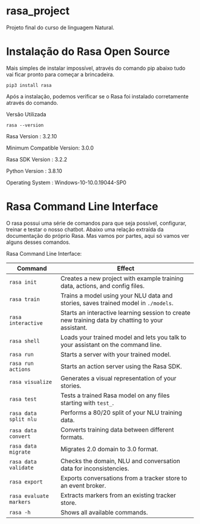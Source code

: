# rasa_project
Projeto final do curso de linguagem Natural.


# Instalação do Rasa Open Source

Mais simples de instalar impossível, através do comando pip abaixo tudo vai ficar pronto para começar a brincadeira.
```
pip3 install rasa
```
Após a instalação, podemos verificar se o Rasa foi instalado corretamente através do comando.

Versão Utilizada
```
rasa --version
```
Rasa Version      :         3.2.10

Minimum Compatible Version: 3.0.0 

Rasa SDK Version  :         3.2.2 

Python Version    :         3.8.10

Operating System  :         Windows-10-10.0.19044-SP0   



# Rasa Command Line Interface
O rasa possui uma série de comandos para que seja possível, configurar, treinar e testar o nosso chatbot. Abaixo uma relação extraída da documentação do próprio Rasa. Mas vamos por partes, aqui só vamos ver alguns desses comandos.

Rasa Command Line Interface:


<table>
<thead>
<tr>
<th>Command</th>
<th>Effect</th>
</tr>
</thead>
<tbody>
<tr>
<td><code>rasa init</code></td>
<td>Creates a new project with example training data, actions, and config files.</td>
</tr>
<tr>
<td><code>rasa train</code></td>
<td>Trains a model using your NLU data and stories, saves trained model in <code>./models</code>.</td>
</tr>
<tr>
<td><code>rasa interactive</code></td>
<td>Starts an interactive learning session to create new training data by chatting to your assistant.</td>
</tr>
<tr>
<td><code>rasa shell</code></td>
<td>Loads your trained model and lets you talk to your assistant on the command line.</td>
</tr>
<tr>
<td><code>rasa run</code></td>
<td>Starts a server with your trained model.</td>
</tr>
<tr>
<td><code>rasa run actions</code></td>
<td>Starts an action server using the Rasa SDK.</td>
</tr>
<tr>
<td><code>rasa visualize</code></td>
<td>Generates a visual representation of your stories.</td>
</tr>
<tr>
<td><code>rasa test</code></td>
<td>Tests a trained Rasa model on any files starting with <code>test_</code>.</td>
</tr>
<tr>
<td><code>rasa data split nlu</code></td>
<td>Performs a 80/20 split of your NLU training data.</td>
</tr>
<tr>
<td><code>rasa data convert</code></td>
<td>Converts training data between different formats.</td>
</tr>
<tr>
<td><code>rasa data migrate</code></td>
<td>Migrates 2.0 domain to 3.0 format.</td>
</tr>
<tr>
<td><code>rasa data validate</code></td>
<td>Checks the domain, NLU and conversation data for inconsistencies.</td>
</tr>
<tr>
<td><code>rasa export</code></td>
<td>Exports conversations from a tracker store to an event broker.</td>
</tr>
<tr>
<td><code>rasa evaluate markers</code></td>
<td>Extracts markers from an existing tracker store.</td>
</tr>
<tr>
<td><code>rasa -h</code></td>
<td>Shows all available commands.</td>
</tr>
</tbody>
</table>

